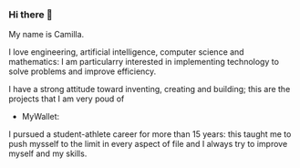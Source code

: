 ### Hi there 👋
My name is Camilla.

I love engineering, artificial intelligence, computer science and mathematics: I am particularry interested in implementing technology to solve problems and improve efficiency.

I have a strong attitude toward inventing, creating and building; this are the projects that I am very poud of
- MyWallet: 

I pursued a student-athlete career for more than 15 years: this taught me to push mysself to the limit in every aspect of file and I always try to improve myself and my skills.

<!--
**CamillaMazzoleni/CamillaMazzoleni** is a ✨ _special_ ✨ repository because its `README.md` (this file) appears on your GitHub profile.

Here are some ideas to get you started:

- 🔭 I’m currently working on ...
- 🌱 I’m currently learning ...
- 👯 I’m looking to collaborate on ...
- 🤔 I’m looking for help with ...
- 💬 Ask me about ...
- 📫 How to reach me: ...
- 😄 Pronouns: ...
- ⚡ Fun fact: ...
-->
